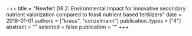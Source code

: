 +++
title = "Newfert D6.2: Environmental Impact for innovative secondary nutrient valorization compared to fossil nutrient based fertilizers"
date = 2018-01-01
authors = ["kraus", "conzelmann"]
publication_types = ["4"]
abstract = ""
selected = false
publication = ""
+++

